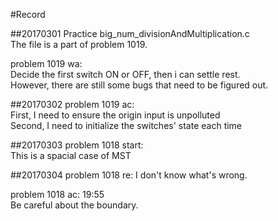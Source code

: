#Record

##20170301 
Practice big_num_divisionAndMultiplication.c  
The file is a part of problem 1019.  
  
problem 1019 wa:    
Decide the first switch ON or OFF, then i can settle rest.  
However, there are still some bugs that need to be figured out.  
  
##20170302
problem 1019 ac:  
First, I need to ensure the origin input is unpolluted  
Second, I need to initialize the switches' state each time  
  
##20170303
problem 1018 start:  
This is a spacial case of MST  
  
##20170304
problem 1018 re:
I don't know what's wrong.  
  
problem 1018 ac:
19:55  
Be careful about the boundary.  